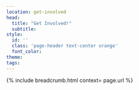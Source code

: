 ```yaml
---
location: get-involved
head:
  title: "Get Involved!"
  subtitle:
style:
  id: ''
  class: 'page-header text-center orange'
  font_color:
theme:
tags:
---
```

{% include breadcrumb.html context= page.url %}
